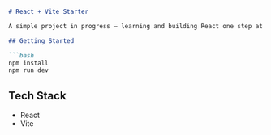 ````md
# React + Vite Starter

A simple project in progress — learning and building React one step at a time.

## Getting Started

```bash
npm install
npm run dev
````

## Tech Stack

* React
* Vite